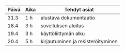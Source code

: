 | Päivä | Aika | Tehdyt asiat           |
|-------|------|------------------------|
| 31.3  | 1 h  | alustava dokumentaatio |
| 18.4  | 3 h  | sovelluksen aloitus    |
| 19.4  | 3 h  | käyttöliittymän alku   |
| 20.4  | 5 h  | kirjautuminen ja rekisteröityminen |
